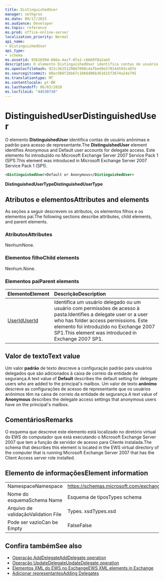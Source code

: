 ```yaml
---
title: DistinguishedUser
manager: sethgros
ms.date: 09/17/2015
ms.audience: Developer
ms.topic: reference
ms.prod: office-online-server
localization_priority: Normal
api_name:
- DistinguishedUser
api_type:
- schema
ms.assetid: 9362699d-666a-4acf-8fa1-c6669f0a2ae5
description: O elemento DistinguishedUser identifica contas de usuário anônimas e padrão para acesso de representante. Este elemento foi introduzido no Microsoft Exchange Server 2007 Service Pack 1 (SP1).
ms.openlocfilehash: 922c36251290d7090cdafbed9e570144593ca97e
ms.sourcegitcommit: 88ec988f2bb67c1866d06b361615f3674a24e795
ms.translationtype: MT
ms.contentlocale: pt-BR
ms.lasthandoff: 06/03/2020
ms.locfileid: "44530730"
---
```

# <a name="distinguisheduser"></a><span data-ttu-id="40d1b-104">DistinguishedUser</span><span class="sxs-lookup"><span data-stu-id="40d1b-104">DistinguishedUser</span></span>

<span data-ttu-id="40d1b-105">O elemento **DistinguishedUser** identifica contas de usuário anônimas e padrão para acesso de representante.</span><span class="sxs-lookup"><span data-stu-id="40d1b-105">The **DistinguishedUser** element identifies Anonymous and Default user accounts for delegate access.</span></span> <span data-ttu-id="40d1b-106">Este elemento foi introduzido no Microsoft Exchange Server 2007 Service Pack 1 (SP1).</span><span class="sxs-lookup"><span data-stu-id="40d1b-106">This element was introduced in Microsoft Exchange Server 2007 Service Pack 1 (SP1).</span></span> 
  
```xml
<DistinguishedUser>Default or Anonymous</DistinguishedUser>
```

 <span data-ttu-id="40d1b-107">**DistinguishedUserType**</span><span class="sxs-lookup"><span data-stu-id="40d1b-107">**DistinguishedUserType**</span></span>
## <a name="attributes-and-elements"></a><span data-ttu-id="40d1b-108">Atributos e elementos</span><span class="sxs-lookup"><span data-stu-id="40d1b-108">Attributes and elements</span></span>

<span data-ttu-id="40d1b-109">As seções a seguir descrevem os atributos, os elementos filhos e os elementos pai.</span><span class="sxs-lookup"><span data-stu-id="40d1b-109">The following sections describe attributes, child elements, and parent elements.</span></span>
  
### <a name="attributes"></a><span data-ttu-id="40d1b-110">Atributos</span><span class="sxs-lookup"><span data-stu-id="40d1b-110">Attributes</span></span>

<span data-ttu-id="40d1b-111">Nenhum</span><span class="sxs-lookup"><span data-stu-id="40d1b-111">None.</span></span>
  
### <a name="child-elements"></a><span data-ttu-id="40d1b-112">Elementos filho</span><span class="sxs-lookup"><span data-stu-id="40d1b-112">Child elements</span></span>

<span data-ttu-id="40d1b-113">Nenhum.</span><span class="sxs-lookup"><span data-stu-id="40d1b-113">None.</span></span>
  
### <a name="parent-elements"></a><span data-ttu-id="40d1b-114">Elementos pai</span><span class="sxs-lookup"><span data-stu-id="40d1b-114">Parent elements</span></span>

|<span data-ttu-id="40d1b-115">**Elemento**</span><span class="sxs-lookup"><span data-stu-id="40d1b-115">**Element**</span></span>|<span data-ttu-id="40d1b-116">**Descrição**</span><span class="sxs-lookup"><span data-stu-id="40d1b-116">**Description**</span></span>|
|:-----|:-----|
|[<span data-ttu-id="40d1b-117">UserId</span><span class="sxs-lookup"><span data-stu-id="40d1b-117">UserId</span></span>](userid.md) <br/> |<span data-ttu-id="40d1b-118">Identifica um usuário delegado ou um usuário com permissões de acesso à pasta.</span><span class="sxs-lookup"><span data-stu-id="40d1b-118">Identifies a delegate user or a user who has folder access permissions.</span></span> <span data-ttu-id="40d1b-119">Este elemento foi introduzido no Exchange 2007 SP1.</span><span class="sxs-lookup"><span data-stu-id="40d1b-119">This element was introduced in Exchange 2007 SP1.</span></span>  <br/> |
   
## <a name="text-value"></a><span data-ttu-id="40d1b-120">Valor de texto</span><span class="sxs-lookup"><span data-stu-id="40d1b-120">Text value</span></span>

<span data-ttu-id="40d1b-121">Um valor **padrão** de texto descreve a configuração padrão para usuários delegados que são adicionados à caixa de correio da entidade de segurança.</span><span class="sxs-lookup"><span data-stu-id="40d1b-121">A text value of **Default** describes the default setting for delegate users who are added to the principal's mailbox.</span></span> <span data-ttu-id="40d1b-122">Um valor de texto **anônimo** descreve as configurações de acesso de representante que os usuários anônimos têm na caixa de correio da entidade de segurança.</span><span class="sxs-lookup"><span data-stu-id="40d1b-122">A text value of **Anonymous** describes the delegate access settings that anonymous users have on the principal's mailbox.</span></span> 
  
## <a name="remarks"></a><span data-ttu-id="40d1b-123">Comentários</span><span class="sxs-lookup"><span data-stu-id="40d1b-123">Remarks</span></span>

<span data-ttu-id="40d1b-124">O esquema que descreve este elemento está localizado no diretório virtual do EWS do computador que está executando o Microsoft Exchange Server 2007 que tem a função de servidor de acesso para Cliente instalada.</span><span class="sxs-lookup"><span data-stu-id="40d1b-124">The schema that describes this element is located in the EWS virtual directory of the computer that is running Microsoft Exchange Server 2007 that has the Client Access server role installed.</span></span>
  
## <a name="element-information"></a><span data-ttu-id="40d1b-125">Elemento de informações</span><span class="sxs-lookup"><span data-stu-id="40d1b-125">Element information</span></span>

|||
|:-----|:-----|
|<span data-ttu-id="40d1b-126">Namespace</span><span class="sxs-lookup"><span data-stu-id="40d1b-126">Namespace</span></span>  <br/> |https://schemas.microsoft.com/exchange/services/2006/types  <br/> |
|<span data-ttu-id="40d1b-127">Nome do esquema</span><span class="sxs-lookup"><span data-stu-id="40d1b-127">Schema Name</span></span>  <br/> |<span data-ttu-id="40d1b-128">Esquema de tipos</span><span class="sxs-lookup"><span data-stu-id="40d1b-128">Types schema</span></span>  <br/> |
|<span data-ttu-id="40d1b-129">Arquivo de validação</span><span class="sxs-lookup"><span data-stu-id="40d1b-129">Validation File</span></span>  <br/> |<span data-ttu-id="40d1b-130">Types. xsd</span><span class="sxs-lookup"><span data-stu-id="40d1b-130">Types.xsd</span></span>  <br/> |
|<span data-ttu-id="40d1b-131">Pode ser vazio</span><span class="sxs-lookup"><span data-stu-id="40d1b-131">Can be Empty</span></span>  <br/> |<span data-ttu-id="40d1b-132">False</span><span class="sxs-lookup"><span data-stu-id="40d1b-132">False</span></span>  <br/> |
   
## <a name="see-also"></a><span data-ttu-id="40d1b-133">Confira também</span><span class="sxs-lookup"><span data-stu-id="40d1b-133">See also</span></span>

- [<span data-ttu-id="40d1b-134">Operação AddDelegate</span><span class="sxs-lookup"><span data-stu-id="40d1b-134">AddDelegate operation</span></span>](adddelegate-operation.md)  
- [<span data-ttu-id="40d1b-135">Operação UpdateDelegate</span><span class="sxs-lookup"><span data-stu-id="40d1b-135">UpdateDelegate operation</span></span>](updatedelegate-operation.md)
- [<span data-ttu-id="40d1b-136">Elementos XML do EWS no Exchange</span><span class="sxs-lookup"><span data-stu-id="40d1b-136">EWS XML elements in Exchange</span></span>](ews-xml-elements-in-exchange.md)
- [<span data-ttu-id="40d1b-137">Adicionar representantes</span><span class="sxs-lookup"><span data-stu-id="40d1b-137">Adding Delegates</span></span>](https://msdn.microsoft.com/library/3a744150-66a3-4a13-9433-793603ba5038%28Office.15%29.aspx)

